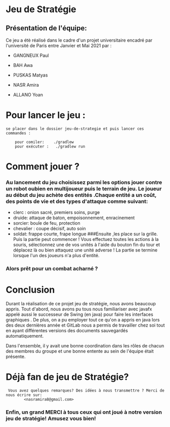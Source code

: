 # Jeu de Stratégie 

## Présentation de l'équipe:
 Ce jeu a étè réalisé dans le cadre d'un projet universitaire encadré par l'université de Paris entre Janvier et Mai 2021 par :  
 
 * GANGNEUX Paul    

 * BAH Awa   
          
 * PUSKAS Matyas   
  
 * NASR Amira 

 * ALLANO Yoan
 

# Pour lancer le jeu : 
 
    se placer dans le dossier jeu-de-strategie et puis lancer ces commandes :
         
        pour comiler:    ./gradlew 
        pour exécuter :   ./gradlew run

# Comment jouer ?
### Au lancement du jeu choisissez parmi les options jouer contre un robot oubien en multijoueur puis le terrain de jeu. Le joueur au début du jeu achète des entités .Chaque entité a un coût, des points de vie  et des types d'attaque comme suivant: 
* clerc : onion sacré, premiers soins, purge 
* druide: attaque de baton, empoisonnement, enracinement 
* sorcier: boule de feu, protection
* chevalier : coupe décisif, auto soin 
* soldat: frappe courte, frape longue
###Ensuite ,les place sur la grille. Puis la partie peut commencer ! Vous effectuez toutes les actions à la souris, sélectionnez une de vos unités à l'aide du bouton fin du tour et déplacez là ou bien attaquez une unité adverse ! La partie se termine lorsque l'un des joueurs n'a plus d'entité. 
### Alors prêt pour un combat acharné ?
# Conclusion

Durant la réalisation de ce projet jeu de stratégie, nous avons beaucoup appris. Tout d'abord, nous avons pu tous nous familiariser avec javafx appelé aussi le successeur de Swing (en java) pour faire les interfaces graphiques .
De plus, on a pu employer tout ce qu'on a appris en java lors des deux dernières année et GitLab nous a permis de travailler chez soi tout en ayant différentes versions des documents sauvegardés automatiquement.

Dans l'ensemble, il y avait une bonne coordination dans les rôles de chacun des membres du groupe et une bonne entente au sein de l'équipe était présente.

# Déjà fan de jeu de Stratégie?
   
     Vous avez quelques remarques? Des idées à nous transmettre ? Merci de nous écrire sur:
			<nasramira8@gmail.com>		
### Enfin, un grand MERCI à tous ceux qui ont joué à notre version jeu de stratégie! Amusez vous bien!

